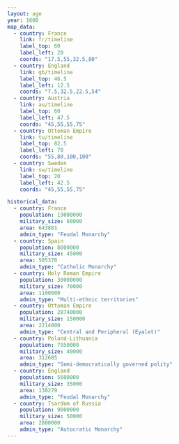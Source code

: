 ```yaml
---
layout: age
year: 1600
map_data:
  - country: France
    link: fr/timeline
    label_top: 60
    label_left: 20
    coords: "17.5,55,32.5,80"
  - country: England
    link: gb/timeline
    label_top: 46.5
    label_left: 12.5
    coords: "7.5,32.5,22.5,54"
  - country: Austria
    link: au/timeline
    label_top: 60
    label_left: 47.5
    coords: "45,55,55,75"
  - country: Ottoman Empire
    link: tu/timeline
    label_top: 82.5
    label_left: 70
    coords: "55,80,100,100"
  - country: Sweden
    link: sw/timeline
    label_top: 20
    label_left: 42.5
    coords: "45,55,55,75"

historical_data:
  - country: France
    population: 19000000
    military_size: 60000
    area: 643801
    admin_type: "Feudal Monarchy"
  - country: Spain
    population: 8000000
    military_size: 45000
    area: 505370
    admin_type: "Catholic Monarchy"
  - country: Holy Roman Empire
    population: 30000000
    military_size: 70000
    area: 1100000
    admin_type: "Multi-ethnic territories"
  - country: Ottoman Empire
    population: 28740000
    military_size: 150000
    area: 2214000
    admin_type: "Central and Peripheral (Eyalet)"
  - country: Poland-Lithuania
    population: 7950000
    military_size: 40000
    area: 312685
    admin_type: "Semi-democratically governed polity"
  - country: England
    population: 5600000
    military_size: 35000
    area: 130279
    admin_type: "Feudal Monarchy"
  - country: Tsardom of Russia
    population: 9000000
    military_size: 50000
    area: 2800000
    admin_type: "Autocratic Monarchy"
---
```

